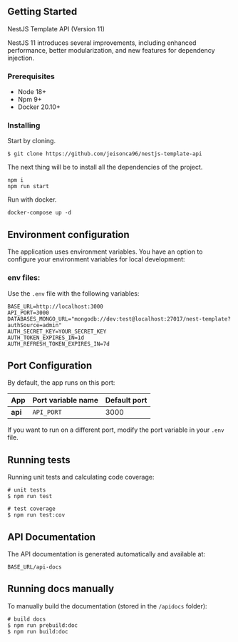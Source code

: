 ## Getting Started

NestJS Template API (Version 11)

NestJS 11 introduces several improvements, including enhanced performance, better modularization, and new features for dependency injection.

### Prerequisites

- Node 18+
- Npm 9+
- Docker 20.10+

### Installing

Start by cloning.

```
$ git clone https://github.com/jeisonca96/nestjs-template-api
```

The next thing will be to install all the dependencies of the project.

```
npm i
npm run start
```

Run with docker.

```
docker-compose up -d
```

## Environment configuration

The application uses environment variables. You have an option to configure your environment variables for local development:

### env files:

Use the `.env` file with the following variables:

```
BASE_URL=http://localhost:3000
API_PORT=3000
DATABASES_MONGO_URL="mongodb://dev:test@localhost:27017/nest-template?authSource=admin"
AUTH_SECRET_KEY=YOUR_SECRET_KEY
AUTH_TOKEN_EXPIRES_IN=1d
AUTH_REFRESH_TOKEN_EXPIRES_IN=7d
```

## Port Configuration

By default, the app runs on this port:

| App     | Port variable name | Default port |
| ------- | ------------------ | ------------ |
| **api** | `API_PORT`         | 3000         |

If you want to run on a different port, modify the port variable in your `.env` file.

## Running tests

Running unit tests and calculating code coverage:

```
# unit tests
$ npm run test

# test coverage
$ npm run test:cov
```

## API Documentation

The API documentation is generated automatically and available at:

```
BASE_URL/api-docs
```

## Running docs manually

To manually build the documentation (stored in the `/apidocs` folder):

```
# build docs
$ npm run prebuild:doc
$ npm run build:doc
```
